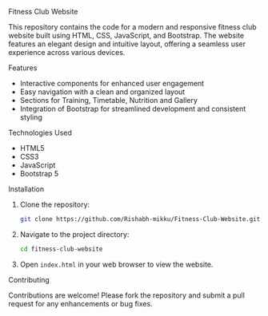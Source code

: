 Fitness Club Website

This repository contains the code for a modern and responsive fitness club website built using HTML, CSS, JavaScript, and Bootstrap. The website features an elegant design and intuitive layout, offering a seamless user experience across various devices.

Features

- Interactive components for enhanced user engagement
- Easy navigation with a clean and organized layout
- Sections for Training, Timetable, Nutrition and Gallery
- Integration of Bootstrap for streamlined development and consistent styling

Technologies Used

- HTML5
- CSS3
- JavaScript
- Bootstrap 5

Installation

1. Clone the repository:
   ```bash
   git clone https://github.com/Rishabh-mikku/Fitness-Club-Website.git
   ```
2. Navigate to the project directory:
   ```bash
   cd fitness-club-website
   ```
3. Open `index.html` in your web browser to view the website.

Contributing

Contributions are welcome! Please fork the repository and submit a pull request for any enhancements or bug fixes.
